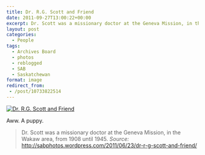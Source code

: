 ```yaml
---
title: Dr. R.G. Scott and Friend
date: 2011-09-27T13:00:22+00:00
excerpt: Dr. Scott was a missionary doctor at the Geneva Mission, in the Wakaw area, from 1908 until 1945.
layout: post
categories:
  - People
tags:
  - Archives Board
  - photos
  - reblogged
  - SAB
  - Saskatchewan
format: image
redirect_from:
 - /post/10733822514
---
```

<a href="http://sabphotos.wordpress.com/2011/06/23/dr-r-g-scott-and-friend/" rel="attachment wp-att-230"><img class="alignnone size-full wp-image-230" src="https://dv8b8dkxht4vb.cloudfront.net/img/tumblr_ls73gnjdJv1qlv5s6o1_1280.jpg" alt="Dr. R.G. Scott and Friend" srcset="https://dv8b8dkxht4vb.cloudfront.net/img/tumblr_ls73gnjdJv1qlv5s6o1_1280.jpg 849w, https://dv8b8dkxht4vb.cloudfront.net/img/tumblr_ls73gnjdJv1qlv5s6o1_1280-198x300.jpg 198w, https://dv8b8dkxht4vb.cloudfront.net/img/tumblr_ls73gnjdJv1qlv5s6o1_1280-679x1024.jpg 679w" sizes="(max-width: 849px) 100vw, 849px" /></a>

Aww. A puppy.

> Dr. Scott was a missionary doctor at the Geneva Mission, in the Wakaw area, from 1908 until 1945.
> _Source:_ <http://sabphotos.wordpress.com/2011/06/23/dr-r-g-scott-and-friend/>